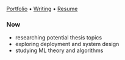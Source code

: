 [Portfolio](#) • [Writing](#) • [Resume](#) 

### Now
- researching potential thesis topics
- exploring deployment and system design
- studying ML theory and algorithms